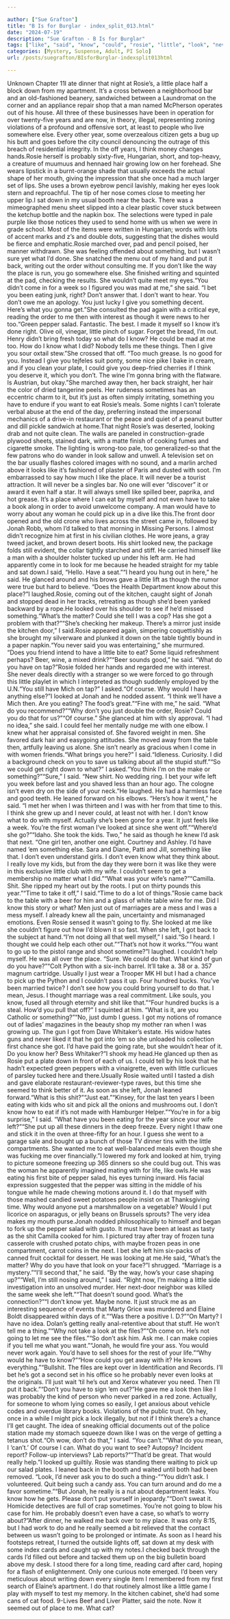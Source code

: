 ```yaml
---

author: ["Sue Grafton"]
title: "B Is for Burglar - index_split_013.html"
date: "2024-07-19"
description: "Sue Grafton - B Is for Burglar"
tags: ["like", "said", "know", "could", "rosie", "little", "look", "never", "even", "would", "place", "think", "back", "put", "get", "something", "one", "looked", "got", "year", "come", "u", "though", "jonah", "left"]
categories: [Mystery, Suspense, Adult, PI Solo]
url: /posts/suegrafton/BIsforBurglar-indexsplit013html

---
```



Unknown
Chapter 11I ate dinner that night at Rosie’s, a little place half a block down from my apartment. It’s a cross between a neighborhood bar and an old-fashioned beanery, sandwiched between a Laundromat on the corner and an appliance repair shop that a man named McPherson operates out of his house. All three of these businesses have been in operation for over twenty-five years and are now, in theory, illegal, representing zoning violations of a profound and offensive sort, at least to people who live somewhere else. Every other year, some overzealous citizen gets a bug up his butt and goes before the city council denouncing the outrage of this breach of residential integrity. In the off years, I think money changes hands.Rosie herself is probably sixty-five, Hungarian, short, and top-heavy, a creature of muumuus and hennaed hair growing low on her forehead. She wears lipstick in a burnt-orange shade that usually exceeds the actual shape of her mouth, giving the impression that she once had a much larger set of lips. She uses a brown eyebrow pencil lavishly, making her eyes look stern and reproachful. The tip of her nose comes close to meeting her upper lip.I sat down in my usual booth near the back. There was a mimeographed menu sheet slipped into a clear plastic cover stuck between the ketchup bottle and the napkin box. The selections were typed in pale purple like those notices they used to send home with us when we were in grade school. Most of the items were written in Hungarian; words with lots of accent marks and z’s and double dots, suggesting that the dishes would be fierce and emphatic.Rosie marched over, pad and pencil poised, her manner withdrawn. She was feeling offended about something, but I wasn’t sure yet what I’d done. She snatched the menu out of my hand and put it back, writing out the order without consulting me. If you don’t like the way the place is run, you go somewhere else. She finished writing and squinted at the pad, checking the results. She wouldn’t quite meet my eyes.“You didn’t come in for a week so I figured you was mad at me,” she said. “I bet you been eating junk, right? Don’t answer that. I don’t want to hear. You don’t owe me an apology. You just lucky I give you something decent. Here’s what you gonna get.”She consulted the pad again with a critical eye, reading the order to me then with interest as though it were news to her too.“Green pepper salad. Fantastic. The best. I made it myself so I know it’s done right. Olive oil, vinegar, little pinch of sugar. Forget the bread, I’m out. Henry didn’t bring fresh today so what do I know? He could be mad at me too. How do I know what I did? Nobody tells me these things. Then I give you sour oxtail stew.”She crossed that off. “Too much grease. Is no good for you. Instead I give you tejfeles suit ponty, some nice pike I bake in cream, and if you clean your plate, I could give you deep-fried cherries if I think you deserve it, which you don’t. The wine I’m gonna bring with the flatware. Is Austrian, but okay.”She marched away then, her back straight, her hair the color of dried tangerine peels. Her rudeness sometimes has an eccentric charm to it, but it’s just as often simply irritating, something you have to endure if you want to eat Rosie’s meals. Some nights I can’t tolerate verbal abuse at the end of the day, preferring instead the impersonal mechanics of a drive-in restaurant or the peace and quiet of a peanut butter and dill pickle sandwich at home.That night Rosie’s was deserted, looking drab and not quite clean. The walls are paneled in construction-grade plywood sheets, stained dark, with a matte finish of cooking fumes and cigarette smoke. The lighting is wrong-too pale, too generalized-so that the few patrons who do wander in look sallow and unwell. A television set on the bar usually flashes colored images with no sound, and a marlin arched above it looks like it’s fashioned of plaster of Paris and dusted with soot. I’m embarrassed to say how much I like the place. It will never be a tourist attraction. It will never be a singles bar. No one will ever “discover” it or award it even half a star. It will always smell like spilled beer, paprika, and hot grease. It’s a place where I can eat by myself and not even have to take a book along in order to avoid unwelcome company. A man would have to worry about any woman he could pick up in a dive like this.The front door opened and the old crone who lives across the street came in, followed by Jonah Robb, whom I’d talked to that morning in Missing Persons. I almost didn’t recognize him at first in his civilian clothes. He wore jeans, a gray tweed jacket, and brown desert boots. His shirt looked new, the package folds still evident, the collar tightly starched and stiff. He carried himself like a man with a shoulder holster tucked up under his left arm. He had apparently come in to look for me because he headed straight for my table and sat down.I said, “Hello. Have a seat.”“I heard you hung out in here,” he said. He glanced around and his brows gave a little lift as though the rumor were true but hard to believe. “Does the Health Department know about this place?”I laughed.Rosie, coming out of the kitchen, caught sight of Jonah and stopped dead in her tracks, retreating as though she’d been yanked backward by a rope.He looked over his shoulder to see if he’d missed something.“What’s the matter? Could she tell I was a cop? Has she got a problem with that?”“She’s checking her makeup. There’s a mirror just inside the kitchen door,” I said.Rosie appeared again, simpering coquettishly as she brought my silverware and plunked it down on the table tightly bound in a paper napkin.“You never said you was entertaining,” she murmured. “Does you friend intend to have a little bite to eat? Some liquid refreshment perhaps? Beer, wine, a mixed drink?”“Beer sounds good,” he said. “What do you have on tap?”Rosie folded her hands and regarded me with interest. She never deals directly with a stranger so we were forced to go through this little playlet in which I interpreted as though suddenly employed by the U.N.“You still have Mich on tap?” I asked.“Of course. Why would I have anything else?”I looked at Jonah and he nodded assent. “I think we’ll have a Mich then. Are you eating? The food’s great.”“Fine with me,” he said. “What do you recommend?”“Why don’t you just double the order, Rosie? Could you do that for us?”“Of course.” She glanced at him with sly approval. “I had no idea,” she said. I could feel her mentally nudge me with one elbow. I knew what her appraisal consisted of. She favored weight in men. She favored dark hair and easygoing attitudes. She moved away from the table then, artfully leaving us alone. She isn’t nearly as gracious when I come in with women friends.“What brings you here?” I said.“Idleness. Curiosity. I did a background check on you to save us talking about all the stupid stuff.”“So we could get right down to what?” I asked.“You think I’m on the make or something?”“Sure,” I said. “New shirt. No wedding ring. I bet your wife left you week before last and you shaved less than an hour ago. The cologne isn’t even dry on the side of your neck.”He laughed. He had a harmless face and good teeth. He leaned forward on his elbows. “Hers’s how it went,” he said. “I met her when I was thirteen and I was with her from that time to this. I think she grew up and I never could, at least not with her. I don’t know what to do with myself. Actually she’s been gone for a year. It just feels like a week. You’re the first woman I’ve looked at since she went off.”“Where’d she go?”“Idaho. She took the kids. Two,” he said as though he knew I’d ask that next. “One girl ten, another one eight. Courtney and Ashley. I’d have named ’em something else. Sara and Diane, Patti and Jill, something like that. I don’t even understand girls. I don’t even know what they think about. I really love my kids, but from the day they were born it was like they were in this exclusive little club with my wife. I couldn’t seem to get a membership no matter what I did.”“What was your wife’s name?”“Camilla. Shit. She ripped my heart out by the roots. I put on thirty pounds this year.”“Time to take it off,” I said.“Time to do a lot of things.”Rosie came back to the table with a beer for him and a glass of white table wine for me. Did I know this story or what? Men just out of marriages are a mess and I was a mess myself. I already knew all the pain, uncertainty and mismanaged emotions. Even Rosie sensed it wasn’t going to fly. She looked at me like she couldn’t figure out how I’d blown it so fast. When she left, I got back to the subject at hand.“I’m not doing all that well myself,” I said.“So I heard. I thought we could help each other out.”“That’s not how it works.”“You want to go up to the pistol range and shoot sometime?”I laughed. I couldn’t help myself. He was all over the place. “Sure. We could do that. What kind of gun do you have?”“Colt Python with a six-inch barrel. It’ll take a. 38 or a. 357 magnum cartridge. Usually I just wear a Trooper MK HI but I had a chance to pick up the Python and I couldn’t pass it up. Four hundred bucks. You’ve been married twice? I don’t see how you could bring yourself to do that. I mean, Jesus. I thought marriage was a real commitment. Like souls, you know, fused all through eternity and shit like that.”“Four hundred bucks is a steal. How’d you pull that off?” I squinted at him. “What is it, are you Catholic or something?”“No, just dumb I guess. I got my notions of romance out of ladies’ magazines in the beauty shop my mother ran when I was growing up. The gun I got from Dave Whitaker’s estate. His widow hates guns and never liked it that he got into ’em so she unloaded his collection first chance she got. I’d have paid the going rate, but she wouldn’t hear of it. Do you know her? Bess Whitaker?”I shook my head.He glanced up then as Rosie put a plate down in front of each of us. I could tell by his look that he hadn’t expected green peppers with a vinaigrette, even with little curlicues of parsley tucked here and there.Usually Rosie waited until I tasted a dish and gave elaborate restaurant-reviewer-type raves, but this time she seemed to think better of it. As soon as she left, Jonah leaned forward.“What is this shit?”“Just eat.”“Kinsey, for the last ten years I been eating with kids who sit and pick all the onions and mushrooms out. I don’t know how to eat if it’s not made with Hamburger Helper.”“You’re in for a big surprise,” I said. “What have you been eating for the year since your wife left?”“She put up all these dinners in the deep freeze. Every night I thaw one and stick it in the oven at three-fifty for an hour. I guess she went to a garage sale and bought up a bunch of those TV dinner tins with the little compartments. She wanted me to eat well-balanced meals even though she was fucking me over financially.”I lowered my fork and looked at him, trying to picture someone freezing up 365 dinners so she could bug out. This was the woman he apparently imagined mating with for life, like owls.He was eating his first bite of pepper salad, his eyes turning inward. His facial expression suggested that the pepper was sitting in the middle of his tongue while he made chewing motions around it. I do that myself with those mashed candied sweet potatoes people insist on at Thanksgiving time. Why would anyone put a marshmallow on a vegetable? Would I put licorice on asparagus, or jelly beans on Brussels sprouts? The very idea makes my mouth purse.Jonah nodded philosophically to himself and began to fork up the pepper salad with gusto. It must have been at least as tasty as the shit Camilla cooked for him. I pictured tray after tray of frozen tuna casserole with crushed potato chips, with maybe frozen peas in one compartment, carrot coins in the next. I bet she left him six-packs of canned fruit cocktail for dessert. He was looking at me.He said, “What’s the matter? Why do you have that look on your face?”I shrugged. “Marriage is a mystery.”“I’ll second that,” he said. “By the way, how’s your case shaping up?”“Well, I’m still nosing around,” I said. “Right now, I’m making a little side investigation into an unsolved murder. Her next-door neighbor was killed the same week she left.”“That doesn’t sound good. What’s the connection?”“I don’t know yet. Maybe none. It just struck me as an interesting sequence of events that Marty Grice was murdered and Elaine Boldt disappeared within days of it.”“Was there a positive I. D.?”“On Marty? I have no idea. Dolan’s getting really anal-retentive about that stuff. He won’t tell me a thing.”“Why not take a look at the files?”“Oh come on. He’s not going to let me see the files.”“So don’t ask him. Ask me. I can make copies if you tell me what you want.”“Jonah, he would fire your ass. You would never work again. You’d have to sell shoes for the rest of your life.”“Why would he have to know?”“How could you get away with it? He knows everything.”“Bullshit. The files are kept over in Identification and Records. I’ll bet he’s got a second set in his office so he probably never even looks at the originals. I’ll just wait ‘til he’s out and Xerox whatever you need. Then I’ll put it back.”“Don’t you have to sign ’em out?”He gave me a look then like I was probably the kind of person who never parked in a red zone. Actually, for someone to whom lying comes so easily, I get anxious about vehicle codes and overdue library books. Violations of the public trust. Oh hey, once in a while I might pick a lock illegally, but not if I think there’s a chance I’ll get caught. The idea of sneaking official documents out of the police station made my stomach squeeze down like I was on the verge of getting a tetanus shot.“Oh wow, don’t do that,” I said. “You can’t.”“What do you mean, I ‘can’t.’ Of course I can. What do you want to see? Autopsy? Incident report? Follow-up interviews? Lab reports?”“That’d be great. That would really help.”I looked up guiltily. Rosie was standing there waiting to pick up our salad plates. I leaned back in the booth and waited until both had been removed. “Look, I’d never ask you to do such a thing-”“You didn’t ask. I volunteered. Quit being such a candy ass. You can turn around and do me a favor sometime.”“But Jonah, he really is a nut about department leaks. You know how he gets. Please don’t put yourself in jeopardy.”“Don’t sweat it. Homicide detectives are full of crap sometimes. You’re not going to blow his case for him. He probably doesn’t even have a case, so what’s to worry about?”After dinner, he walked me back over to my place. It was only 8:15, but I had work to do and he really seemed a bit relieved that the contact between us wasn’t going to be prolonged or intimate. As soon as I heard his footsteps retreat, I turned the outside lights off, sat down at my desk with some index cards and caught up with my notes.I checked back through the cards I’d filled out before and tacked them up on the big bulletin board above my desk. I stood there for a long time, reading card after card, hoping for a flash of enlightenment. Only one curious note emerged. I’d been very meticulous about writing down every single item I remembered from my first search of Elaine’s apartment. I do that routinely almost like a little game I play with myself to test my memory. In the kitchen cabinet, she’d had some cans of cat food. 9-Lives Beef and Liver Platter, said the note. Now it seemed out of place to me. What cat?
